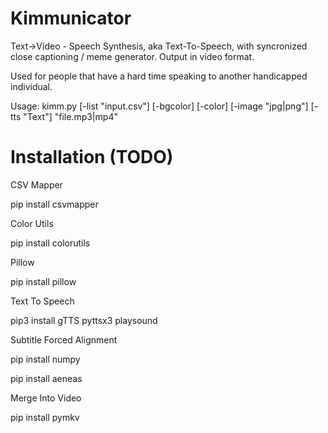 # Kimmunicator
Text->Video - Speech Synthesis, aka Text-To-Speech, with syncronized close captioning / meme generator. Output in video format.


Used for people that have a hard time speaking to another handicapped individual.

Usage: kimm.py [-list "input.csv"] [-bgcolor] [-color] [-image "jpg|png"] [-tts "Text"] "file.mp3|mp4"



# Installation (TODO)
CSV Mapper

pip install csvmapper

Color Utils

pip install colorutils

Pillow

pip install pillow

Text To Speech

pip3 install gTTS pyttsx3 playsound

Subtitle Forced Alignment

pip install numpy

pip install aeneas

Merge Into Video

pip install pymkv
